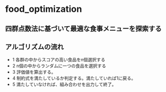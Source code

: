 # food_optimization

## 四群点数法に基づいて最適な食事メニューを探索する

## アルゴリズムの流れ

- 1 各群の中からスコアの高い食品をn個選択する
- 2 n個の中からランダムに一つの食品を選択する
- 3 評価値を算出する。
- 4 制約式を満たしているか判定する。満たしていれば1に戻る。
- 5 満たしていなければ、組み合わせを出力して終了。
